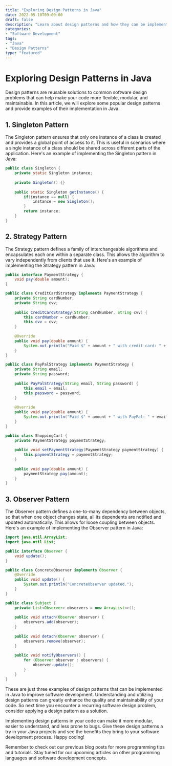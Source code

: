 ```yaml
--- 
title: "Exploring Design Patterns in Java"
date: 2022-05-10T09:00:00
draft: false
description: "Learn about design patterns and how they can be implemented in Java to improve software development."
categories: 
- "Software Development"
tags: 
- "Java"
- "Design Patterns"
type: "featured"
---
```


# Exploring Design Patterns in Java

Design patterns are reusable solutions to common software design problems that can help make your code more flexible, modular, and maintainable. In this article, we will explore some popular design patterns and provide examples of their implementation in Java.

## 1. Singleton Pattern

The Singleton pattern ensures that only one instance of a class is created and provides a global point of access to it. This is useful in scenarios where a single instance of a class should be shared across different parts of the application. Here's an example of implementing the Singleton pattern in Java:

```java
public class Singleton {
    private static Singleton instance;
    
    private Singleton() {}
    
    public static Singleton getInstance() {
        if(instance == null) {
            instance = new Singleton();
        }
        return instance;
    }
}
```

## 2. Strategy Pattern

The Strategy pattern defines a family of interchangeable algorithms and encapsulates each one within a separate class. This allows the algorithm to vary independently from clients that use it. Here's an example of implementing the Strategy pattern in Java:

```java
public interface PaymentStrategy {
    void pay(double amount);
}

public class CreditCardStrategy implements PaymentStrategy {
    private String cardNumber;
    private String cvv;
    
    public CreditCardStrategy(String cardNumber, String cvv) {
        this.cardNumber = cardNumber;
        this.cvv = cvv;
    }
    
    @Override
    public void pay(double amount) {
        System.out.println("Paid $" + amount + " with credit card: " + cardNumber);
    }
}

public class PayPalStrategy implements PaymentStrategy {
    private String email;
    private String password;
    
    public PayPalStrategy(String email, String password) {
        this.email = email;
        this.password = password;
    }
    
    @Override
    public void pay(double amount) {
        System.out.println("Paid $" + amount + " with PayPal: " + email);
    }
}

public class ShoppingCart {
    private PaymentStrategy paymentStrategy;
    
    public void setPaymentStrategy(PaymentStrategy paymentStrategy) {
        this.paymentStrategy = paymentStrategy;
    }
    
    public void pay(double amount) {
        paymentStrategy.pay(amount);
    }
}
```

## 3. Observer Pattern

The Observer pattern defines a one-to-many dependency between objects, so that when one object changes state, all its dependents are notified and updated automatically. This allows for loose coupling between objects. Here's an example of implementing the Observer pattern in Java:

```java
import java.util.ArrayList;
import java.util.List;

public interface Observer {
    void update();
}

public class ConcreteObserver implements Observer {
    @Override
    public void update() {
        System.out.println("ConcreteObserver updated.");
    }
}

public class Subject {
    private List<Observer> observers = new ArrayList<>();
    
    public void attach(Observer observer) {
        observers.add(observer);
    }
    
    public void detach(Observer observer) {
        observers.remove(observer);
    }
    
    public void notifyObservers() {
        for (Observer observer : observers) {
            observer.update();
        }
    }
}
```

These are just three examples of design patterns that can be implemented in Java to improve software development. Understanding and utilizing design patterns can greatly enhance the quality and maintainability of your code. So next time you encounter a recurring software design problem, consider applying a design pattern as a solution.

Implementing design patterns in your code can make it more modular, easier to understand, and less prone to bugs. Give these design patterns a try in your Java projects and see the benefits they bring to your software development process. Happy coding!

Remember to check out our previous blog posts for more programming tips and tutorials. Stay tuned for our upcoming articles on other programming languages and software development concepts.


